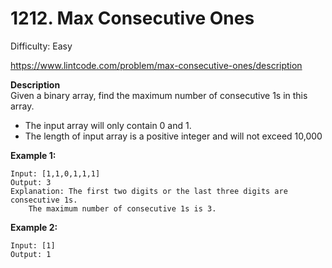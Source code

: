 # 1212. Max Consecutive Ones

Difficulty: Easy

https://www.lintcode.com/problem/max-consecutive-ones/description

**Description**  
Given a binary array, find the maximum number of consecutive 1s in this array.

* The input array will only contain 0 and 1.
* The length of input array is a positive integer and will not exceed 10,000

**Example 1:**
```
Input: [1,1,0,1,1,1]
Output: 3
Explanation: The first two digits or the last three digits are consecutive 1s.
    The maximum number of consecutive 1s is 3.
```

**Example 2:**
```
Input: [1]
Output: 1
```
